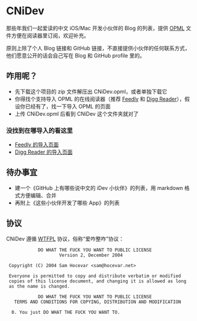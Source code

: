 # CNiDev

那些年我们一起爱读的中文 iOS/Mac 开发小伙伴的 Blog 的列表，提供 [OPML](http://en.wikipedia.org/wiki/OPML) 文件方便在阅读器里订阅，欢迎补充。

原则上除了个人 Blog 链接和 GitHub 链接，不直接提供小伙伴的任何联系方式，他们愿意公开的话会自己写在 Blog 和 GitHub profile 里的。


## 咋用呢？

- 先下载这个项目的 zip 文件解压出 CNiDev.opml，或者单独下载它
- 你得找个支持导入 OPML 的在线阅读器（推荐 [Feedly](http://feedly.com) 和 [Digg Reader](http://digg.com/reader)），假设你已经有了，找一下导入 OPML 的页面
- 上传 CNiDev.opml 后看到 CNiDev 这个文件夹就对了


### 没找到在哪导入的看这里

- [Feedly 的导入页面](http://cloud.feedly.com/#cortex)
- [Digg Reader 的导入页面](https://digg.com/reader?i=1)


## 待办事宜

- 建一个《GitHub 上有哪些说中文的 iDev 小伙伴》的列表，用 markdown 格式方便编辑、合并
- 再附上《这些小伙伴开发了哪些 App》的列表


## 协议

CNiDev 遵循 [WTFPL](http://zh.wikipedia.org/zh-cn/WTFPL) 协议，俗称“爱咋整咋”协议：

```
            DO WHAT THE FUCK YOU WANT TO PUBLIC LICENSE
                    Version 2, December 2004

 Copyright (C) 2004 Sam Hocevar <sam@hocevar.net>

 Everyone is permitted to copy and distribute verbatim or modified
 copies of this license document, and changing it is allowed as long
 as the name is changed.

            DO WHAT THE FUCK YOU WANT TO PUBLIC LICENSE
   TERMS AND CONDITIONS FOR COPYING, DISTRIBUTION AND MODIFICATION

  0. You just DO WHAT THE FUCK YOU WANT TO.

```
